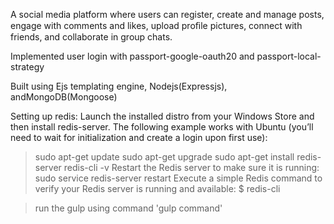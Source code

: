 
A social media platform where users can register, create and
manage posts, engage with comments and likes, upload proﬁle pictures,
connect with friends, and collaborate in group chats.

Implemented user login with passport-google-oauth20 and passport-local-strategy

Built using Ejs templating engine, Nodejs(Expressjs), andMongoDB(Mongoose)


Setting up redis:
Launch the installed distro from your Windows Store and then install redis-server. The following example works with Ubuntu (you’ll need to wait for initialization and create a login upon first use):

> sudo apt-get update
> sudo apt-get upgrade
> sudo apt-get install redis-server
> redis-cli -v
> Restart the Redis server to make sure it is running:
> sudo service redis-server restart
> Execute a simple Redis command to verify your Redis server is running and available:
> $ redis-cli

> run the gulp using command 'gulp command'
